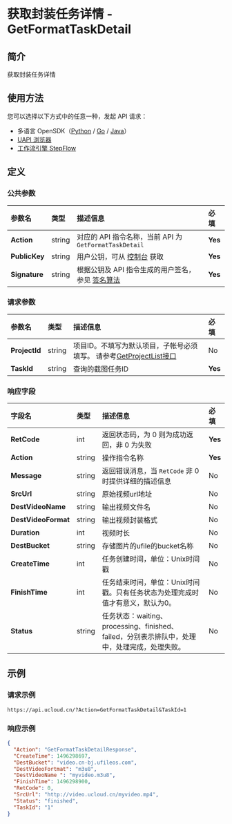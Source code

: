 # 获取封装任务详情 - GetFormatTaskDetail

## 简介

获取封装任务详情





## 使用方法

您可以选择以下方式中的任意一种，发起 API 请求：
- 多语言 OpenSDK（[Python](https://github.com/ucloud/ucloud-sdk-python3) / [Go](https://github.com/ucloud/ucloud-sdk-go) / [Java](https://github.com/ucloud/ucloud-sdk-java)）
- [UAPI 浏览器](https://console.ucloud.cn/uapi/detail?id=GetFormatTaskDetail)
- [工作流引擎 StepFlow](https://console.ucloud.cn/stepflow/manage/)

## 定义

### 公共参数

| 参数名 | 类型 | 描述信息 | 必填 |
|:---|:---|:---|:---|
| **Action**     | string  | 对应的 API 指令名称，当前 API 为 `GetFormatTaskDetail`                        | **Yes** |
| **PublicKey**  | string  | 用户公钥，可从 [控制台](https://console.ucloud.cn/uapi/apikey) 获取                                             | **Yes** |
| **Signature**  | string  | 根据公钥及 API 指令生成的用户签名，参见 [签名算法](api/summary/signature.md)  | **Yes** |

### 请求参数

| 参数名 | 类型 | 描述信息 | 必填 |
|:---|:---|:---|:---|
| **ProjectId** | string | 项目ID。不填写为默认项目，子帐号必须填写。 请参考[GetProjectList接口](api/summary/get_project_list) |No|
| **TaskId** | string | 查询的截图任务ID |**Yes**|

### 响应字段

| 字段名 | 类型 | 描述信息 | 必填 |
|:---|:---|:---|:---|
| **RetCode** | int | 返回状态码，为 0 则为成功返回，非 0 为失败 |**Yes**|
| **Action** | string | 操作指令名称 |**Yes**|
| **Message** | string | 返回错误消息，当 `RetCode` 非 0 时提供详细的描述信息 |No|
| **SrcUrl** | string | 原始视频url地址 |No|
| **DestVideoName** | string | 输出视频文件名 |No|
| **DestVideoFormat** | string | 输出视频封装格式 |No|
| **Duration** | int | 视频时长 |No|
| **DestBucket** | string | 存储图片的ufile的bucket名称 |No|
| **CreateTime** | int | 任务创建时间，单位：Unix时间戳 |No|
| **FinishTime** | int | 任务结束时间，单位：Unix时间戳。只有任务状态为处理完成时值才有意义，默认为0。 |No|
| **Status** | string | 任务状态：waiting、processing、finished、failed，分别表示排队中，处理中，处理完成，处理失败。 |No|




## 示例

### 请求示例
    
```
https://api.ucloud.cn/?Action=GetFormatTaskDetail&TaskId=1
```

### 响应示例
    
```json
{
  "Action": "GetFormatTaskDetailResponse",
  "CreateTime": 1496298697,
  "DestBucket": "video.cn-bj.ufileos.com",
  "DestVideoFortmat": "m3u8",
  "DestVideoName ": "myvideo.m3u8",
  "FinishTime": 1496298900,
  "RetCode": 0,
  "SrcUrl": "http://video.ucloud.cn/myvideo.mp4",
  "Status": "finished",
  "TaskId": "1"
}
```





